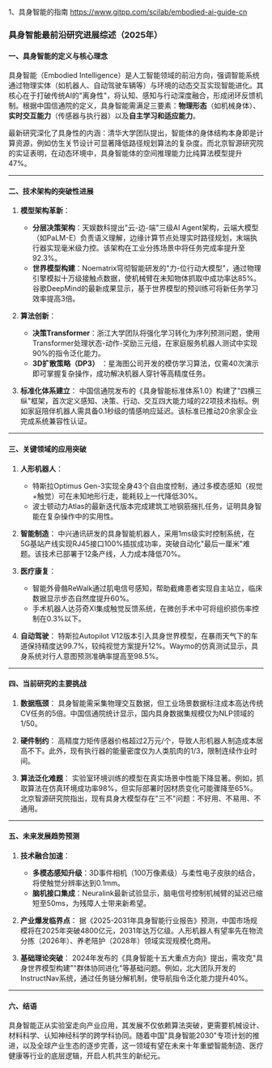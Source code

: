 

1、具身智能的指南
   https://www.gitpp.com/scilab/embodied-ai-guide-cn
   


### 具身智能最前沿研究进展综述（2025年）

#### 一、具身智能的定义与核心理念
具身智能（Embodied Intelligence）是人工智能领域的前沿方向，强调智能系统通过物理实体（如机器人、自动驾驶车辆等）与环境的动态交互实现智能进化。其核心在于打破传统AI的"离身性"，将认知、感知与行动深度融合，形成闭环反馈机制。根据中国信通院的定义，具身智能需满足三要素：**物理形态**（如机械身体）、**实时交互能力**（传感器与执行器）以及**自主学习和适应能力**。

最新研究深化了具身性的内涵：清华大学团队提出，智能体的身体结构本身即是计算资源，例如仿生关节设计可显著降低路径规划算法的复杂度。而北京智源研究院的实证表明，在动态环境中，具身智能体的空间推理能力比纯算法模型提升47%。

---

#### 二、技术架构的突破性进展
1. **模型架构革新**：
   - **分层决策架构**：天娱数科提出"云-边-端"三级AI Agent架构，云端大模型（如PaLM-E）负责语义理解，边缘计算节点处理实时路径规划，末端执行器实现毫米级力控。该架构在工业分拣场景中将任务完成率提升至92.3%。
   - **世界模型构建**：Noematrix穹彻智能研发的"力-位行动大模型"，通过物理引擎模拟十万级接触点数据，使机械臂在未知物体抓取中成功率达85%。谷歌DeepMind的最新成果显示，基于世界模型的预训练可将新任务学习效率提高3倍。

2. **算法创新**：
   - **决策Transformer**：浙江大学团队将强化学习转化为序列预测问题，使用Transformer处理状态-动作-奖励三元组，在家庭服务机器人测试中实现90%的指令泛化能力。
   - **3D扩散策略（DP3）** ：星海图公司开发的模仿学习算法，仅需40次演示即可掌握复杂操作，成功解决机器人穿针等高精度任务。

3. **标准化体系建立**：
   中国信通院发布的《具身智能标准体系1.0》构建了"四横三纵"框架，首次定义感知、决策、行动、交互四大能力域的22项技术指标。例如家庭陪伴机器人需具备0.1秒级的情感响应延迟。该标准已推动20余家企业完成系统兼容性认证。

---

#### 三、关键领域的应用突破
1. **人形机器人**：
   - 特斯拉Optimus Gen-3实现全身43个自由度控制，通过多模态感知（视觉+触觉）可在未知地形行走，能耗较上一代降低30%。
   - 波士顿动力Atlas的最新迭代版本完成建筑工地钢筋捆扎任务，证明具身智能在复杂操作中的实用性。

2. **智能制造**：
   中兴通讯研发的具身智能机器人，采用1ms级实时控制系统，在5G基站产线实现RJ45接口100%插拔成功率，突破自动化"最后一厘米"难题。该技术已部署于12条产线，人力成本降低70%。

3. **医疗康复**：
   - 智能外骨骼ReWalk通过肌电信号感知，帮助截瘫患者实现自主站立，临床数据显示步态自然度提升60%。
   - 手术机器人达芬奇XI集成触觉反馈系统，在微创手术中可将组织损伤率控制在0.3%以下。

4. **自动驾驶**：
   特斯拉Autopilot V12版本引入具身世界模型，在暴雨天气下的车道保持精度达99.7%，较纯视觉方案提升12%。Waymo的仿真测试显示，具身系统对行人意图预测准确率提高至98.5%。

---

#### 四、当前研究的主要挑战
1. **数据瓶颈**：
   具身智能需采集物理交互数据，但工业场景数据标注成本高达传统CV任务的5倍。中国信通院统计显示，国内具身数据集规模仅为NLP领域的1/50。

2. **硬件制约**：
   高精度力矩传感器价格超过2万元/个，导致人形机器人制造成本居高不下。此外，现有执行器的能量密度仅为人类肌肉的1/3，限制连续作业时间。

3. **算法泛化难题**：
   实验室环境训练的模型在真实场景中性能下降显著。例如，抓取算法在仿真环境成功率98%，但实际部署时因材质变化可能骤降至65%。北京智源研究院指出，现有具身大模型存在"三不"问题：不好用、不易用、不通用。

---

#### 五、未来发展趋势预测
1. **技术融合加速**：
   - **多模态感知升级**：3D事件相机（100万像素级）与柔性电子皮肤的结合，将使触觉分辨率达到0.1mm。
   - **脑机接口集成**：Neuralink最新试验显示，脑电信号控制机械臂的延迟已缩短至50ms，为残障人士带来新希望。

2. **产业爆发临界点**：
   据《2025-2031年具身智能行业报告》预测，中国市场规模将在2025年突破4800亿元，2031年达万亿级。人形机器人有望率先在物流分拣（2026年）、养老陪护（2028年）领域实现规模化商用。

3. **基础理论突破**：
   2024年发布的《具身智能十五大重点方向》提出，需攻克"具身世界模型构建""群体协同进化"等基础问题。例如，北大团队开发的InstructNav系统，通过任务链分解机制，使导航指令泛化能力提升40%。

---

#### 六、结语
具身智能正从实验室走向产业应用，其发展不仅依赖算法突破，更需要机械设计、材料科学、认知神经科学的跨学科协同。随着中国"具身智能2030"专项计划的推进，以及全球产业生态的逐步完善，这一领域有望在未来十年重塑智能制造、医疗健康等行业的底层逻辑，开启人机共生的新纪元。
